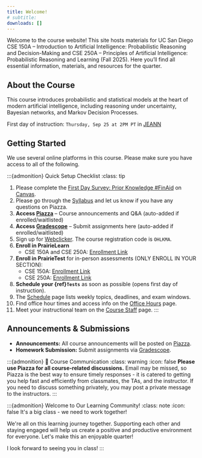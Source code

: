 ```yaml
---
title: Welcome!
# subtitle: 
downloads: []
---
```


Welcome to the course website! This site hosts materials for UC San Diego CSE 150A – Introduction to Artificial Intelligence: Probabilistic Reasoning and Decision-Making and CSE 250A – Principles of Artificial Intelligence: Probabilistic Reasoning and Learning (Fall 2025). Here you’ll find all essential information, materials, and resources for the quarter.

## About the Course

This course introduces probabilistic and statistical models at the heart of modern artificial intelligence, including reasoning under uncertainty, Bayesian networks, and Markov Decision Processes.

First day of instruction: `Thursday, Sep 25 at 2PM PT` in [JEANN](https://map.concept3d.com/?id=1005#!s/JEANN_Main?ct/18312)

## Getting Started

We use several online platforms in this course. Please make sure you have access to all of the following.

:::{admonition} Quick Setup Checklist
:class: tip

1. Please complete the [First Day Survey: Prior Knowledge #FinAid](https://canvas.ucsd.edu/courses/68441/quizzes/227640) on [Canvas](https://canvas.ucsd.edu/courses/68441/).
2. Please go through the [Syllabus](syllabus.md) and let us know if you have any questions on Piazza.
3. **Access [Piazza](https://piazza.com/class/mfljwlgu7rc7o6)** – Course announcements and Q&A (auto-added if enrolled/waitlisted)
4. **Access [Gradescope](https://www.gradescope.com/courses/1132306)** – Submit assignments here (auto-added if enrolled/waitlisted)
5. Sign up for [Webclicker](https://webclicker.web.app/). The course registration code is `OHLKMA`.
6. **Enroll in PrairieLearn**
   - CSE 150A and CSE 250A: [Enrollment Link](https://us.prairielearn.com/pl/course_instance/196039)
7. **Enroll in PrairieTest** for in-person assessments (ONLY ENROLL IN YOUR SECTION):
   - CSE 150A: [Enrollment Link](https://us.prairietest.com/pt/student/course/12570/enroll/699336243563)
   - CSE 250A: [Enrollment Link](https://us.prairietest.com/pt/student/course/12571/enroll/736767637457)
8. **Schedule your {ref}`Tests`** as soon as possible (opens first day of instruction).
9. The [Schedule](schedule.md) page lists weekly topics, deadlines, and exam windows.
10. Find office hour times and access info on the [Office Hours](office_hours.md) page.
11. Meet your instructional team on the [Course Staff](staff.md) page.
:::

## Announcements & Submissions

- **Announcements:** All course announcements will be posted on [Piazza](https://piazza.com/class/mfljwlgu7rc7o6).
- **Homework Submission:** Submit assignments via [Gradescope](https://www.gradescope.com/courses/1132306).

:::{admonition} 💬 Course Communication
:class: warning
:icon: false
**Please use Piazza for all course-related discussions.** Email may be missed, so Piazza is the best way to ensure timely responses - it is catered to getting you help fast and efficiently from classmates, the TAs, and the instructor. If you need to discuss something privately, you may post a private message to the instructors.
:::

:::{admonition} Welcome to Our Learning Community!
:class: note
:icon: false
It's a big class - we need to work together!

We're all on this learning journey together. Supporting each other and staying engaged will help us create a positive and productive environment for everyone. Let's make this an enjoyable quarter!

I look forward to seeing you in class!
:::
